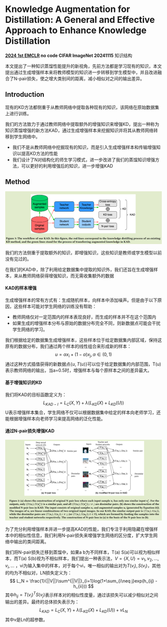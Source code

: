# Knowledge Augmentation for Distillation: A General and Effective Approach to Enhance Knowledge Distillation

**[2024 1st EMCLR](https://dl.acm.org/doi/abs/10.1145/3688863.3689569)	no code	CIFAR ImageNet	20241115**	知识结构

本文提出了一种知识蒸馏性能提升的新视角，先前方法都是学习现有的知识，本文提出通过生成增强样本来将教师模型的知识进一步转移到学生模型中，并且改进融合了N-pair损失，使之增大类别间的距离，减小相似对之间的输出差异。

## Introduction

现有的KD方法都侧重于从教师网络中提取各种现有的知识，该网络在原始数据集上进行训练。

我们的方法致力于通过教师网络中提取额外的增强知识来增强KD，提出一种称为知识蒸馏增强的新方法KAD，通过生成增强样本来挖掘知识并将其从教师网络转移到学生网络中。

- 我们不是从教师网络中挖掘现有的知识，而是引入生成增强样本和传输增强知识以提高KD方法的性能
- 我们设计了N对结构化的师生学习模式，进一步改进了我们的蒸馏知识增强方法，可以更好的利用增强后的知识，进一步增强KAD



## Method

![image-20241115180509744](imgs/image-20241115180509744.png)

我们的方法侧重于提取额外的知识，即增强知识，这些知识是教师或学生模型以前没有见过的。

在我们的KAD中，除了利用给定数据集中提取的知识外，我们还旨在生成增强样本，来从教师网络获得增强知识，而无需收集额外的数据

#### KAD的样本增强

生成增强样本的常有方式有：生成随机样本，向样本中添加噪声。但是由于以下原因，这些样本可能对学生网络的训练没有帮助：

- 教师网络仅对一定范围内的样本表现良好，而生成的样本并不在这个范围内
- 如果生成的增强样本分布与原始的数据分布完全不同，则新数据点可能会干扰学生网络的学习。

我们根据给定的数据集生成增强样本，这些样本位于给定数据集内部区域，保持这原有的数据分布，我们通过两个样本的线性组合来形成新的样本：
$$
u = \alpha x_i + (1-\alpha)x_j, \alpha\in (0, 1)
$$
通过这种方式插值获得的新数据点$\{u, T(u) \}$可以位于给定数据集的内部范围，T(u)表示教师网络的输出，当a=0.5时，增强样本与每个原样本之间的差异最大。

#### 基于增强知识的KD

我们将KAD的目标函数定义为：
$$
L_{KAD-I} = L_C(X, Y) + \lambda(L_{KD}(X) + L_{KD}(U))
$$
U表示增强样本集合，学生网络不仅可以根据数据集中给定的样本向老师学习，还能根据增强样本向老师学习来提高网络的泛化性能。

#### 通过N-pair损失增强KAD

![image-20241115174215206](imgs/image-20241115174215206.png)

为了充分利用增强样本并进一步提高KAD的性能，我们专注于利用隐藏在增强样本中的相似性信息，我们利用N-pair损失来增强学生网络的区分度，扩大学生网络中输出的类间距离。

我们将N-pair损失迁移到蒸馏中，如果a b为不同样本，T(a) S(a)可以视为相似样本，而T(a) S(b)视为不相似样本，我们提出一种表示法，$V=\{ X, U\} = {v_1, v_2, ..., v_i, ...}$ ，vi为输入集中的样本，对于每个vi，唯一相似的输出对为$T(v_i), S(v_i)$，其他的均为不相似对，LN损失定义为：
$$
L_N = \frac{1}{||V||}\sum^{||V||}_{i=1}log(1+\sum_{i\neq j}exp(h_{ij} - h_{ii}))
$$
其中$h_{ij} = T(v_i)^TS(v_j)$表示样本对的相似性度量，通过该损失可以减少相似对之间输出的差异。最终的总体损失表示为：
$$
L_{KAD} = L_C(X, Y) + \lambda(L_{KD}(X) + L_{KD}(U)) + vL_N
$$
其中v是Ln的超参数。